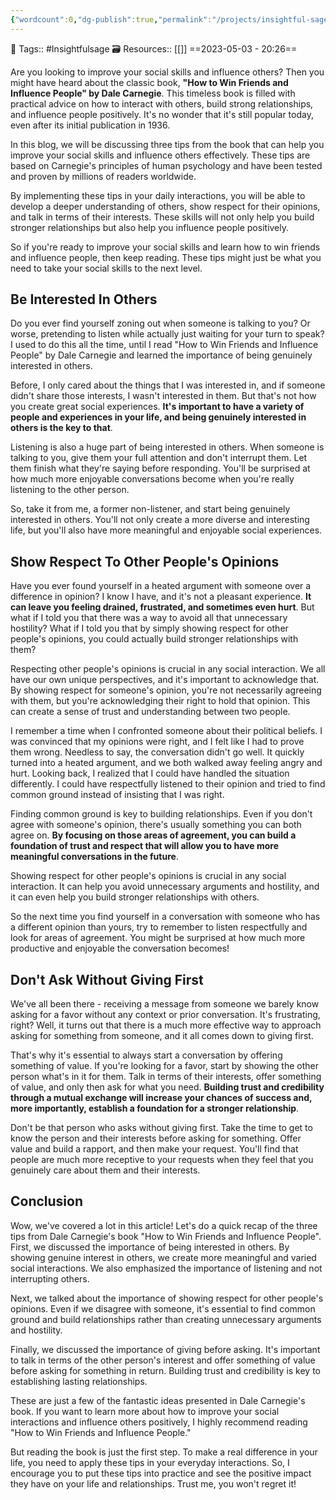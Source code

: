 ```yaml
---
{"wordcount":0,"dg-publish":true,"permalink":"/projects/insightful-sage/posts/3-key-lessons-from-dale-carnegie-s-how-to-win-friends-and-influence-people/","dgPassFrontmatter":true,"noteIcon":"3","created":"2023-11-14T21:08:38.023+05:30","updated":"2024-02-26T02:38:07.519+05:30"}
---
```


🧶 Tags:: #Insightfulsage 
🗃 Resources:: [[]]
==2023-05-03 - 20:26==

Are you looking to improve your social skills and influence others? Then you might have heard about the classic book, **"How to Win Friends and Influence People" by Dale Carnegie**. This timeless book is filled with practical advice on how to interact with others, build strong relationships, and influence people positively. It's no wonder that it's still popular today, even after its initial publication in 1936.

In this blog, we will be discussing three tips from the book that can help you improve your social skills and influence others effectively. These tips are based on Carnegie's principles of human psychology and have been tested and proven by millions of readers worldwide.

By implementing these tips in your daily interactions, you will be able to develop a deeper understanding of others, show respect for their opinions, and talk in terms of their interests. These skills will not only help you build stronger relationships but also help you influence people positively.

So if you're ready to improve your social skills and learn how to win friends and influence people, then keep reading. These tips might just be what you need to take your social skills to the next level.

## Be Interested In Others
Do you ever find yourself zoning out when someone is talking to you? Or worse, pretending to listen while actually just waiting for your turn to speak? I used to do this all the time, until I read "How to Win Friends and Influence People" by Dale Carnegie and learned the importance of being genuinely interested in others.

Before, I only cared about the things that I was interested in, and if someone didn't share those interests, I wasn't interested in them. But that's not how you create great social experiences. **It's important to have a variety of people and experiences in your life, and being genuinely interested in others is the key to that**.

Listening is also a huge part of being interested in others. When someone is talking to you, give them your full attention and don't interrupt them. Let them finish what they're saying before responding. You'll be surprised at how much more enjoyable conversations become when you're really listening to the other person.

So, take it from me, a former non-listener, and start being genuinely interested in others. You'll not only create a more diverse and interesting life, but you'll also have more meaningful and enjoyable social experiences.

## Show Respect To Other People's Opinions
Have you ever found yourself in a heated argument with someone over a difference in opinion? I know I have, and it's not a pleasant experience. **It can leave you feeling drained, frustrated, and sometimes even hurt**. But what if I told you that there was a way to avoid all that unnecessary hostility? What if I told you that by simply showing respect for other people's opinions, you could actually build stronger relationships with them?

Respecting other people's opinions is crucial in any social interaction. We all have our own unique perspectives, and it's important to acknowledge that. By showing respect for someone's opinion, you're not necessarily agreeing with them, but you're acknowledging their right to hold that opinion. This can create a sense of trust and understanding between two people.

I remember a time when I confronted someone about their political beliefs. I was convinced that my opinions were right, and I felt like I had to prove them wrong. Needless to say, the conversation didn't go well. It quickly turned into a heated argument, and we both walked away feeling angry and hurt. Looking back, I realized that I could have handled the situation differently. I could have respectfully listened to their opinion and tried to find common ground instead of insisting that I was right.

Finding common ground is key to building relationships. Even if you don't agree with someone's opinion, there's usually something you can both agree on. **By focusing on those areas of agreement, you can build a foundation of trust and respect that will allow you to have more meaningful conversations in the future**.

Showing respect for other people's opinions is crucial in any social interaction. It can help you avoid unnecessary arguments and hostility, and it can even help you build stronger relationships with others.

So the next time you find yourself in a conversation with someone who has a different opinion than yours, try to remember to listen respectfully and look for areas of agreement. You might be surprised at how much more productive and enjoyable the conversation becomes!

## Don't Ask Without Giving First
We've all been there - receiving a message from someone we barely know asking for a favor  without any context or prior conversation. It's frustrating, right? Well, it turns out that there is a much more effective way to approach asking for something from someone, and it all comes down to giving first.

That's why it's essential to always start a conversation by offering something of value. If you're looking for a favor, start by showing the other person what's in it for them. Talk in terms of their interests, offer something of value, and only then ask for what you need. **Building trust and credibility through a mutual exchange will increase your chances of success and, more importantly, establish a foundation for a stronger relationship**.

Don't be that person who asks without giving first. Take the time to get to know the person and their interests before asking for something. Offer value and build a rapport, and then make your request. You'll find that people are much more receptive to your requests when they feel that you genuinely care about them and their interests.

## Conclusion
Wow, we've covered a lot in this article! Let's do a quick recap of the three tips from Dale Carnegie's book "How to Win Friends and Influence People". First, we discussed the importance of being interested in others. By showing genuine interest in others, we create more meaningful and varied social interactions. We also emphasized the importance of listening and not interrupting others.

Next, we talked about the importance of showing respect for other people's opinions. Even if we disagree with someone, it's essential to find common ground and build relationships rather than creating unnecessary arguments and hostility.

Finally, we discussed the importance of giving before asking. It's important to talk in terms of the other person's interest and offer something of value before asking for something in return. Building trust and credibility is key to establishing lasting relationships.

These are just a few of the fantastic ideas presented in Dale Carnegie's book. If you want to learn more about how to improve your social interactions and influence others positively, I highly recommend reading "How to Win Friends and Influence People."

But reading the book is just the first step. To make a real difference in your life, you need to apply these tips in your everyday interactions. So, I encourage you to put these tips into practice and see the positive impact they have on your life and relationships. Trust me, you won't regret it!